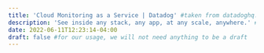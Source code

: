 ```yaml
---
title: 'Cloud Monitoring as a Service | Datadog' #taken from datadoghq.com
description: 'See inside any stack, any app, at any scale, anywhere.' #taken from datadoghq.com
date: 2022-06-11T12:23:14-04:00
draft: false #for our usage, we will not need anything to be a draft
---
```

